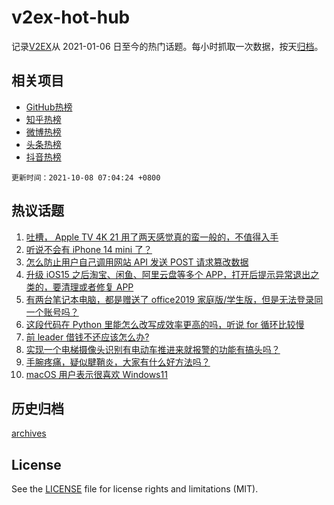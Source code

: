# v2ex-hot-hub

 记录[V2EX](https://www.v2ex.com/)从 2021-01-06 日至今的热门话题。每小时抓取一次数据，按天[归档](archives)。
 
 ## 相关项目

- [GitHub热榜](https://github.com/snaildev/github-hot-hub)
- [知乎热榜](https://github.com/snaildev/zhihu-hot-hub)
- [微博热榜](https://github.com/snaildev/weibo-hot-hub)
- [头条热榜](https://github.com/snaildev/toutiao-hot-hub)
- [抖音热榜](https://github.com/snaildev/douyin-hot-hub)


 `更新时间：2021-10-08 07:04:24 +0800`

## 热议话题

1. [吐槽， Apple TV 4K 21 用了两天感觉真的蛮一般的，不值得入手](https://www.v2ex.com/t/806189)
1. [听说不会有 iPhone 14 mini 了？](https://www.v2ex.com/t/806210)
1. [怎么防止用户自己调用网站 API 发送 POST 请求篡改数据](https://www.v2ex.com/t/806211)
1. [升级 iOS15 之后淘宝、闲鱼、阿里云盘等多个 APP，打开后提示异常退出之类的，要清理或者修复 APP](https://www.v2ex.com/t/806185)
1. [有两台笔记本电脑，都是赠送了 office2019 家庭版/学生版，但是无法登录同一个账号吗？](https://www.v2ex.com/t/806176)
1. [这段代码在 Python 里能怎么改写成效率更高的吗，听说 for 循环比较慢](https://www.v2ex.com/t/806172)
1. [前 leader 借钱不还应该怎么办?](https://www.v2ex.com/t/806212)
1. [实现一个电梯摄像头识别有电动车推进来就报警的功能有搞头吗？](https://www.v2ex.com/t/806220)
1. [手腕疼痛，疑似腱鞘炎，大家有什么好方法吗？](https://www.v2ex.com/t/806191)
1. [macOS 用户表示很喜欢 Windows11](https://www.v2ex.com/t/806201)

## 历史归档

[archives](archives)

## License

See the [LICENSE](LICENSE) file for license rights and limitations (MIT).
